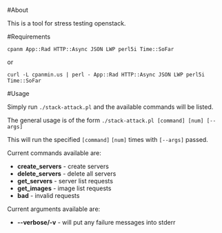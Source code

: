#About

This is a tool for stress testing openstack.

#Requirements
    
    cpanm App::Rad HTTP::Async JSON LWP perl5i Time::SoFar

or

    curl -L cpanmin.us | perl - App::Rad HTTP::Async JSON LWP perl5i Time::SoFar

#Usage

Simply run `./stack-attack.pl` and the available commands will be listed.

The general usage is of the form `./stack-attack.pl [command] [num] [--args]`  

This will run the specified `[command]` `[num]` times with `[--args]` passed.

Current commands available are:

* __create_servers__ - create servers
* __delete_servers__ - delete all servers
* __get_servers__ - server list requests
* __get_images__ - image list requests
* __bad__ - invalid requests

Current arguments available are:

* __--verbose/-v__ - will put any failure messages into stderr
